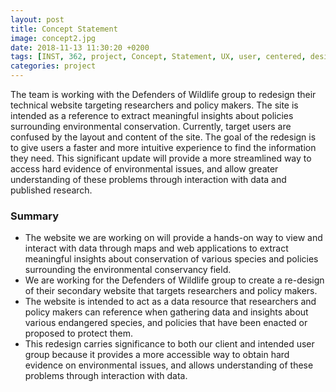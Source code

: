 ```yaml
---
layout: post
title: Concept Statement
image: concept2.jpg
date: 2018-11-13 11:30:20 +0200
tags: [INST, 362, project, Concept, Statement, UX, user, centered, design, defenders, wildlife]
categories: project
---
```


The team is working with the Defenders of Wildlife group to redesign their technical website targeting researchers and policy makers. The site is intended as a reference to extract meaningful insights about policies surrounding environmental conservation. Currently, target users are confused by the layout and content of the site. The goal of the redesign is to give users a faster and more intuitive experience to find the information they need. This significant update will provide a more streamlined way to access hard evidence of environmental issues, and allow greater understanding of these problems through interaction with data and published research. 



### Summary

- The website we are working on will provide a hands-on way to view and interact with data through maps and web applications to extract meaningful insights about conservation of various species and policies surrounding the environmental conservancy field. 
- We are working for the Defenders of Wildlife group to create a re-design of their secondary website that targets researchers and policy makers.
- The website is intended to act as a data resource that researchers and policy makers can reference when gathering data and insights about various endangered species, and policies that have been enacted or proposed to protect them.
- This redesign carries significance to both our client and intended user group because it provides a more accessible way to obtain hard evidence on environmental issues, and allows understanding of these problems through interaction with data.
